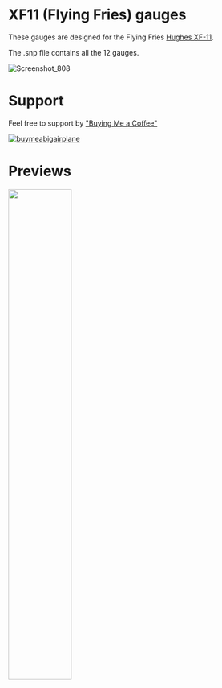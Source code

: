 # XF11 (Flying Fries) gauges

These gauges are designed for the Flying Fries [Hughes XF-11](https://flyingfries.com/products/xf11).

The .snp file contains all the 12 gauges.

![Screenshot_808](https://github.com/1l2p-dev/spad-fip-gauges/assets/26790042/a243667f-9eff-4689-8e57-e6daebff881b)

# Support

Feel free to support by ["Buying Me a Coffee" ](https://buymeacoffee.com/1l2p)

[![buymeabigairplane](https://github.com/1l2p-dev/spad-fip-gauges/assets/26790042/db47cd19-976c-4e12-ae8c-80bd245a558b)](https://buymeacoffee.com/1l2p)

# Previews

<img src="https://github.com/1l2p-dev/spad-fip-gauges/assets/26790042/f9c285be-5aca-499b-8420-e4e9f6384b82" width="50%">
